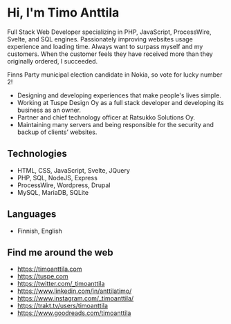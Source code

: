 # Hi, I'm Timo Anttila

Full Stack Web Developer specializing in PHP, JavaScript, ProcessWire, Svelte, and SQL engines. Passionately improving websites usage experience and loading time. Always want to surpass myself and my customers. When the customer feels they have received more than they originally ordered, I succeeded.

Finns Party municipal election candidate in Nokia, so vote for lucky number 2!

- Designing and developing experiences that make people's lives simple.
- Working at Tuspe Design Oy as a full stack developer and developing its business as an owner.
- Partner and chief technology officer at Ratsukko Solutions Oy.
- Maintaining many servers and being responsible for the security and backup of clients’ websites.

## Technologies
- HTML, CSS, JavaScript, Svelte, JQuery
- PHP, SQL, NodeJS, Express
- ProcessWire, Wordpress, Drupal
- MySQL, MariaDB, SQLite

## Languages

- Finnish, English

## Find me around the web

- https://timoanttila.com
- https://tuspe.com
- https://twitter.com/_timoanttila
- https://www.linkedin.com/in/anttilatimo/
- https://www.instagram.com/_timoanttila/
- https://trakt.tv/users/timoanttila
- https://www.goodreads.com/timoanttila

